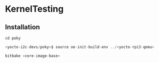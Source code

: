 # KernelTesting

## Installation

```js
cd poky

<yocto-i2c-devs/poky>$ source oe-init-build-env ../<yocto-rpi3-qemu>

bitbake <core-image-base>
```
